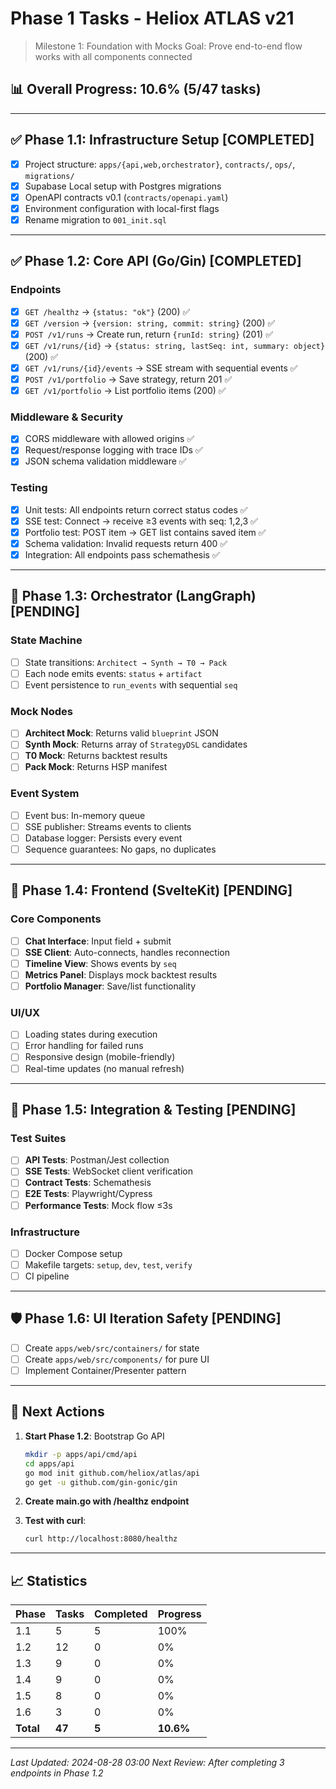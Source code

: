 # Phase 1 Tasks - Heliox ATLAS v21

> Milestone 1: Foundation with Mocks
> Goal: Prove end-to-end flow works with all components connected

## 📊 Overall Progress: 10.6% (5/47 tasks)

---

## ✅ Phase 1.1: Infrastructure Setup [COMPLETED]
- [x] Project structure: `apps/{api,web,orchestrator}`, `contracts/`, `ops/`, `migrations/`
- [x] Supabase Local setup with Postgres migrations
- [x] OpenAPI contracts v0.1 (`contracts/openapi.yaml`)
- [x] Environment configuration with local-first flags
- [x] Rename migration to `001_init.sql`

---

## ✅ Phase 1.2: Core API (Go/Gin) [COMPLETED]

### Endpoints
- [x] `GET /healthz` → `{status: "ok"}` (200) ✅
- [x] `GET /version` → `{version: string, commit: string}` (200) ✅
- [x] `POST /v1/runs` → Create run, return `{runId: string}` (201) ✅
- [x] `GET /v1/runs/{id}` → `{status: string, lastSeq: int, summary: object}` (200) ✅
- [x] `GET /v1/runs/{id}/events` → SSE stream with sequential events ✅
- [x] `POST /v1/portfolio` → Save strategy, return 201 ✅
- [x] `GET /v1/portfolio` → List portfolio items (200) ✅

### Middleware & Security
- [x] CORS middleware with allowed origins ✅
- [x] Request/response logging with trace IDs ✅
- [x] JSON schema validation middleware ✅

### Testing
- [x] Unit tests: All endpoints return correct status codes ✅
- [x] SSE test: Connect → receive ≥3 events with seq: 1,2,3 ✅
- [x] Portfolio test: POST item → GET list contains saved item ✅
- [x] Schema validation: Invalid requests return 400 ✅
- [x] Integration: All endpoints pass schemathesis ✅

---

## 📝 Phase 1.3: Orchestrator (LangGraph) [PENDING]

### State Machine
- [ ] State transitions: `Architect → Synth → T0 → Pack`
- [ ] Each node emits events: `status` + `artifact`
- [ ] Event persistence to `run_events` with sequential `seq`

### Mock Nodes
- [ ] **Architect Mock**: Returns valid `blueprint` JSON
- [ ] **Synth Mock**: Returns array of `StrategyDSL` candidates
- [ ] **T0 Mock**: Returns backtest results
- [ ] **Pack Mock**: Returns HSP manifest

### Event System
- [ ] Event bus: In-memory queue
- [ ] SSE publisher: Streams events to clients
- [ ] Database logger: Persists every event
- [ ] Sequence guarantees: No gaps, no duplicates

---

## 🎨 Phase 1.4: Frontend (SvelteKit) [PENDING]

### Core Components
- [ ] **Chat Interface**: Input field + submit
- [ ] **SSE Client**: Auto-connects, handles reconnection
- [ ] **Timeline View**: Shows events by `seq`
- [ ] **Metrics Panel**: Displays mock backtest results
- [ ] **Portfolio Manager**: Save/list functionality

### UI/UX
- [ ] Loading states during execution
- [ ] Error handling for failed runs
- [ ] Responsive design (mobile-friendly)
- [ ] Real-time updates (no manual refresh)

---

## 🧪 Phase 1.5: Integration & Testing [PENDING]

### Test Suites
- [ ] **API Tests**: Postman/Jest collection
- [ ] **SSE Tests**: WebSocket client verification
- [ ] **Contract Tests**: Schemathesis
- [ ] **E2E Tests**: Playwright/Cypress
- [ ] **Performance Tests**: Mock flow ≤3s

### Infrastructure
- [ ] Docker Compose setup
- [ ] Makefile targets: `setup`, `dev`, `test`, `verify`
- [ ] CI pipeline

---

## 🛡️ Phase 1.6: UI Iteration Safety [PENDING]

- [ ] Create `apps/web/src/containers/` for state
- [ ] Create `apps/web/src/components/` for pure UI
- [ ] Implement Container/Presenter pattern

---

## 🚀 Next Actions

1. **Start Phase 1.2**: Bootstrap Go API
   ```bash
   mkdir -p apps/api/cmd/api
   cd apps/api
   go mod init github.com/heliox/atlas/api
   go get -u github.com/gin-gonic/gin
   ```

2. **Create main.go with /healthz endpoint**

3. **Test with curl**:
   ```bash
   curl http://localhost:8080/healthz
   ```

---

## 📈 Statistics

| Phase | Tasks | Completed | Progress |
|-------|-------|-----------|----------|
| 1.1   | 5     | 5         | 100%     |
| 1.2   | 12    | 0         | 0%       |
| 1.3   | 9     | 0         | 0%       |
| 1.4   | 9     | 0         | 0%       |
| 1.5   | 8     | 0         | 0%       |
| 1.6   | 3     | 0         | 0%       |
| **Total** | **47** | **5** | **10.6%** |

---

*Last Updated: 2024-08-28 03:00*
*Next Review: After completing 3 endpoints in Phase 1.2*